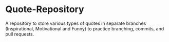 # Quote-Repository
A repository to store various types of quotes in separate branches (Inspirational, Motivational and Funny) to practice branching, commits, and  pull requests.
